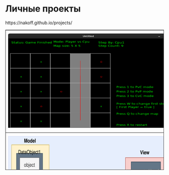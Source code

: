 <h1>Личные проекты</h1>
https://nakoff.github.io/projects/
<br>
<table style="border-collapse: collapse; width: 100.429%; height: 446px;" border="1">
<tbody>

<tr style="height: 320px;">
<td style="width: 25%; height: 320px;"><img src="https://raw.githubusercontent.com/nakoff/XO_Game/main/xo_game.png" alt="" width="512" height="300" /></td>
<td style="width: 25%;">&nbsp;</td>
<td style="width: 50%; height: 320px; text-align: center;">
<h2>"Крестики-нолики" Lua (Тестовое задание) </h2>
<p> Режимы игры:</p>
 <li> Player vs Player</li>
 <li> Player vs CPU</li>
 <li> CPU vs CPU</li>
<p><a href="https://github.com/nakoff/XO_Game">https://github.com/nakoff/XO_Game</a></p>
</td>
</tr>
  
<tr style="height: 320px;">
<td style="width: 25%; height: 320px;"><img src="https://raw.githubusercontent.com/nakoff/3dRpg/aec95d6e7eee48135f89d193e396093678482af2/MVP_entity.svg" alt="" width="512" height="300" /></td>
<td style="width: 25%;">&nbsp;</td>
<td style="width: 50%; height: 320px; text-align: center;">
<h2>Прототип 3D игры на движке Unity с использованием паттерна MVP</h2>
<p>(в разработке)</p>
<p><a href="https://github.com/nakoff/3dRpg">https://github.com/nakoff/3dRpg</a></p>
</td>
</tr>
 
<tr style="height: 320px;">
<td style="width: 25%; height: 320px;"><iframe src="//www.youtube.com/watch?v=X5t7Hu6J3IM" width="560" height="315" frameborder="0" allowfullscreen="allowfullscreen"></iframe></td>
<td style="width: 25%;">&nbsp;</td>
<td style="width: 50%; height: 320px; text-align: center;">
<h2>Психоделический платформер (Unity)</h2>
<p>(2021г)</p>
</td>
</tr>
 
<tr style="height: 320px;">
<td style="width: 25%; height: 320px;"><iframe src="//www.youtube.com/embed/Hkf038_REAk" width="560" height="315" frameborder="0" allowfullscreen="allowfullscreen"></iframe></td>
<td style="width: 25%;">&nbsp;</td>
<td style="width: 50%; height: 320px; text-align: center;">
<h2>Пошаговый шутер с элементами TD</h2>
<p>(2020г)</p>
</td>
</tr>
<tr style="height: 18px;">
<td style="width: 25%; height: 18px;"><iframe src="//www.youtube.com/embed/sWSMjbDG2oE" width="560" height="315" frameborder="0" allowfullscreen="allowfullscreen"></iframe></td>
<td style="width: 25%;">&nbsp;</td>
<td style="width: 50%; height: 18px; text-align: center;">
<h2>Мобильный экшн. Hyper Casual</h2>
<p>(2020г)</p>
</td>
</tr>
<tr style="height: 18px;">
<td style="width: 25%; height: 18px;"><iframe src="//www.youtube.com/embed/kAloYgXVX64" width="560" height="315" frameborder="0" allowfullscreen="allowfullscreen"></iframe></td>
<td style="width: 25%;">&nbsp;</td>
<td style="width: 50%; height: 18px; text-align: center;">
<h2>Мобильный экшн. Hyper Casual</h2>
<p>(2020г)</p>
</td>
</tr>
<tr style="height: 18px;">
<td style="width: 25%; height: 18px;"><iframe src="//www.youtube.com/embed/K03qMrMf2mA" width="560" height="315" frameborder="0" allowfullscreen="allowfullscreen"></iframe></td>
<td style="width: 25%;">&nbsp;</td>
<td style="width: 50%; height: 18px; text-align: center;">
<h2>Игра, сделанная за 48 часов в рамках конкурса.</h2>
<p>(2019г)</p>
</td>
</tr>
<tr style="height: 18px;">
<td style="width: 25%; height: 18px;"><iframe src="//www.youtube.com/embed/ToBYfHweJ2E" width="560" height="315" frameborder="0" allowfullscreen="allowfullscreen"></iframe></td>
<td style="width: 25%;">&nbsp;</td>
<td style="width: 50%; height: 18px; text-align: center;">
<h2>Прототип PVP клиент-серверной (NodeJS) игры.</h2>
<p>(2018г)</p>
</td>
</tr>
<tr style="height: 18px;">
<td style="width: 25%; height: 18px;"><iframe src="//www.youtube.com/embed/mSKEfPYqoWY" width="560" height="315" frameborder="0" allowfullscreen="allowfullscreen"></iframe></td>
<td style="width: 25%;">&nbsp;</td>
<td style="width: 50%; height: 18px; text-align: center;">
<h2>Вариация Match3 игры, сделанная в рамках конкурса на gamedev.ru</h2>
<p>(2017г)</p>
</td>
</tr>
<tr style="height: 18px;">
<td style="width: 25%; height: 18px;"><iframe src="//www.youtube.com/embed/lqudJLVrDbg" width="560" height="315" frameborder="0" allowfullscreen="allowfullscreen"></iframe></td>
<td style="width: 25%;">&nbsp;</td>
<td style="width: 50%; height: 18px; text-align: center;">
<h2>Мобильное приложение для заказа еды с существующего сайта.</h2>
<p>(2016г)</p>
<p><a href="https://github.com/nakoff/SiteApp">https://github.com/nakoff/SiteApp</a></p>
</td>
</tr>
<tr style="height: 18px;">
<td style="width: 25%; height: 18px;"><iframe src="//www.youtube.com/embed/vOrpkTKV1K8" width="560" height="315" frameborder="0" allowfullscreen="allowfullscreen"></iframe></td>
<td style="width: 25%;">&nbsp;</td>
<td style="width: 50%; height: 18px; text-align: center;">
<h2>Еще одна конкурсная игра в жанре Tower Defense.</h2>
<p>(2014г)</p>
<p><a href="https://github.com/nakoff/UnG">https://github.com/nakoff/UnG</a></p>
</td>
</tr>
<tr style="height: 18px;">
<td style="width: 25%; height: 18px;"><iframe src="//www.youtube.com/embed/D-r8lV6nClQ" width="560" height="315" frameborder="0" allowfullscreen="allowfullscreen"></iframe></td>
<td style="width: 25%;">&nbsp;</td>
<td style="width: 50%; height: 18px;">
<h2 style="text-align: center;">Одна из первых игр.</h2>
<p style="text-align: center;">(2013г)</p>
<p style="text-align: center;"><a href="https://github.com/nakoff/IWYB">https://github.com/nakoff/IWYB</a></p>
</td>
</tr>
</tbody>
</table>
